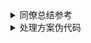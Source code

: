 
<details>
  <summary>同僚总结参考</summary>
  
  *#有折叠代码格式可被github检测，但无法在个人主页阅读的问题*
  *#图片加载问题*
![1-1](.../media/pic/tapd_36493192_1609909772_13.png)

在Java开发中，始终绕不过「栈 Stack」与「堆 Heap」的使用问题。

## 栈 Stack 的特性
-栈用于Java程序中「当前正在运行的方法/函数」

- 栈有后进先出的特点，栈中的数据大小与生存期都是确定的，缺乏灵活性

- 栈的存取速度比堆要快，仅次于CPU中的寄存器，另外栈中的数据是共享的

- 栈中的数据生命周期只存在于当前方法的开始与结束，即 { } 花括号内，方法/函数运行结束后栈会被清空（如函数参数值、函数内创建的局部变量）

#### 栈中存储的数据类型：

- 基本类型

- 数据引用（类似于C++中的引用指针，只不过不需要手动管理）

- 方法函数

## 堆 Heap 的特性
- Java中只有一个堆，被所有线程共享

- 堆中的数据没有先后顺序（即一大堆的Object的结构本身的创建没有前后顺序，但Object的创建、引用可以由程序控制）

- 堆中的数据不需要事先告诉编译器它的生存期，可以动态的分配内存的大小（一般看设备的内存空间）

- 堆的存取速度慢，但空间足够

- 堆中不再使用的数据由Java中的垃圾回收机制自动回收（因此也经常会出现无法即时释放内存的问题）

- 在Java中由new创建出来的对象都是在堆中的，当垃圾回收机制检测到某对象未被引用时，则自动销毁该对象

## 对比栈 Stack与堆 Heap
栈Stack	堆Heap	文件File
设备	内存	内存	闪存/硬盘/SD卡
空间	一般几十KB～1MB间	一般512MB～16GB间	一般64GB～1TB间
速度	快	中（可同步操作）	慢（建议异步操作）
灵活度	差	可通过Class定义	JPEG/JSON/文本/任意二进制
## 爆栈原理与程序员文化
由于Java中的栈比较小，所以经常会在各种奇奇怪怪的地方产生爆栈问题，如：

输入的数据过大，如： double x[1048576];

无限递归

递归过深且每个递归都会占用一定数量空间

维基百科关于Stack overflow的解释

由StackOverflow衍生出来的程序员文化：StackOverflow问答社区、各种meme

## 关于由递归引起的StackOverflow问题
由于函数方法本身也被存储于栈 Stack中，所以一般要控制递归的深度。

参考：java.lang.StackOverflowError due to recursion

## 关于安卓版下载程序的递归问题
由于安卓版下载程序每次启动都会把整个下载过的章节列表遍历一遍，并进行递归。这就导致了用户在下载数量较大的书的时候（比如几千个章节），会产生巨大的递归量。

总体来说，结局思路是把本来递归的函数解耦，把Stack里面的数据移到Heap里面，解决方案如下：

## 使用定时器（Timer）来触发章节下载状态的检测
#### 好处
- 定时器本身是一个Object，定时启动并发送事件

- 事件执行时不会产生递归

- 可管理多个进程一起工作

#### 缺点
- 一个下载任务结束时不会非常及时的关闭连接

- 且定时器本身的管理如果写不好，有可能会导致无法正确、及时的创建或关闭其他下载进程

- 有一定可能性会导致费电

## 基于下载事件的分发来触发章节下载状态的检测
#### 好处
- 方法之间只会通过事件方式来触发，事件本身存于Stack中

- 平时只会产生一个下载进程，非常安全

#### 坏处
- 如果想写成多个进程一起下载会很麻烦

</details>

<details>

  <summary>处理方案伪代码</summary>

	
基于定时器的处理方案，好处是可以多thread协作，弊端是不管timer的运行结束状态可能会费电，管timer的开启、关闭可能会增加程序复杂度

new DownloadTimer()

onTimerTrigger()
{  
   遍历当前下载进程数量，及下载状态
   如果下载的线程总数量不超过某个数字（可以留给用户去设置，但要有最大值）则允许新建下载进程
   循环遍历所有章节的下载状态
   如果某个下载结束了，则关闭掉
}


============================


基于下载事件来创建下载进程，弊端是同一时间只能有一个工作。如果在这个逻辑中去写多个进程协作，会很复杂。

onDownloadFinish() {
  sendEvent(DOWNLOAD_CHECK)
}

onDownloadCheck() {
  遍历所有章节下载状态，选一个没下载的开始下载并触发：
  onDownloadStart()
}

onDownloadStart() {
  开始下载逻辑，结束后触发onDownloadFinish()
}
</details>

